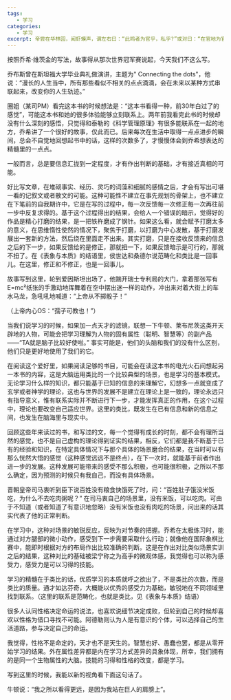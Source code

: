 ```yaml
---
tags:
   - 学习
categories:
   - 学习
excerpt: 帝尝在华林园，闻虾蟆声，谓左右曰：“此鸣者为官乎，私乎?”或对曰：“在官地为官，在私地为私。”及天下荒乱，百姓饿死，帝曰：“何不食肉糜?”
---
```



按照乔希·维茨金的写法，故事得从那次世界冠军赛说起，今天我们不这么写。

乔布斯曾在斯坦福大学毕业典礼做演讲，主题为" Connecting the dots"，他说：“漫长的人生当中，所有那些看似不相关的点点滴滴，会在未来以某种方式串联起来，改变你的人生轨迹。”

圈姐（某司PM）看完这本书的时候想法是：“这本书看得一种，前30年白过了的感觉”，可能这本书和她的很多体验能够立刻联系上。两年前我看完此书的时候却没有什么深刻的感悟，只觉得和泰勒的《科学管理原理》有很多能联系在一起的地方，乔希讲了一个很好的故事，仅此而已。后来每次在生活中取得一点点进步的瞬间，总会不自觉地回想起书中的话，这样的次数多了，才慢慢体会到乔希想表达的精髓里的一点点。

一般而言，总是要信息汇拢到一定程度，才有作出判断的基础，才有接近真相的可能。

好比写文章，在堆砌事实、经历、灵巧的词藻和细腻的感情之后，才会有写出可堪一看的记叙文或者散文的可能。这种可能性不建立在事先规划的骨架上，也不建立在下笔前的自我期许中，它是在写的过程中，每一次反馈每一次修正每一次再往前一步中反复求得的。基于这个过程得出的结果，会给人一个错误的暗示，觉得好的作品是精心打磨的结果，是一把铁杵磨成了钢针。如果这么看，就会赋予打磨太多的意义，在思维惰性使然的情况下，聚焦于打磨，以打磨为中心发散，基于打磨发展出一套新的方法，然后绕在里面走不出来。其实打磨，只是在接收反馈来的信息之后的下一步，如果反馈给的是修正，那就扭一下，如果反馈暗示是可行的，那就不扭了。在《表象与本质》的结语里，侯世达和桑德尔说范畴化和类比是一回事儿。在这里，修正和不修正，也是一回事儿。

故事写到这里，轮到爱因斯坦出场了，他踹开瑞士专利局的大门，拿着那张写有E=mc²纸张的手激动地挥舞着在空中摆出迷一样的动作，冲出来对着大街上的车水马龙，急吼吼地喊道：“上帝从不掷骰子！”

（上帝内心OS：“孺子可教也！”）

当我们说学习的时候，如果加一点天才的滤镜，联想一下牛顿、莱布尼茨这类开天辟地的人物，可能会把学习理解为人物的固有属性（聪明、智慧等）的副产品——“TA就是脑子比较好使啦。” 事实可能是，他们的头脑和我们的没有什么区别，他们只是更好地使用了我们的它。

在阅读这个爱好里，如果阅读足够的书目，可能会在读这本书的电光火石间想起另一本书的内容，这是大脑运用类比的一个比较典型的场景，也是学习的基本模式。无论学习什么样的知识，都只能基于已知的信息的来理解它，幻想多一点就变成了玄学或者神学的理论，这也与世界的发展不是建立在理论上是一致的，理论永远只有指导意义，惟有联系实际并不断进行下一步，才能发挥真正的作用，在这个过程中，理论也要改变自己适应世界。这里的类比，既发生在已有信息和新的信息之间，也发生在脑海里与现实中。

回顾这些年来读过的书，和写过的文，每一个觉得有成长的时刻，都不会有理所当然的感觉，也不是自己虚构的理论得到证实的结果，相反，它们都是我不断基于已有的经验和知识，在特定具体情况下与那个具体的场景磨合的结果，在当时可以有那么恍然大悟的感觉（这种感觉远远不是终点），在下一次时，就能基于前者作出进一步的发展。这种发展可能带来的感受不那么积极，也可能很积极，之所以不那么确定，因为预测的时候只有我自己，而没有具体场景。

晋朝皇帝司马衷听到臣下说百姓没有粮食快饿死了时，问：“百姓肚子饿没米饭吃，为什么不去吃肉粥呢？” 在司马衷自己的场景里，没有米饭，可以吃肉。可由于不知道（或者知道了有意识地忽略）没有米饭也没有肉吃的场景，问出来的话其实代表了他的正常判断。

在学习中，这种对场景的敏锐反应，反映为对节奏的把握。乔希在太极练习时，能通过对方腿部的微小动作，感受到下一步需要采取什么行动；就像他在国际象棋比赛中，能即时根据对方的布局作出比较准确的判断。这是在作出对比类似场景实训之后的结果，这种对比的基础被梁宁称之为高手的微观体感，我觉得也可以称为感受力，感受力是可以习得的技能。

学习的精髓在于类比的话，优质学习的本质就呼之欲出了，不是类比的次数，而是类比的质量。通才如达芬奇，大概能以优秀的感受力为基础，敏锐地在不同领域里找到联系。（这里的联系是范畴化，也就是类比，见《表象与本质》结语）

很多人认同性格决定命运的说法，也喜欢说细节决定成败，但轮到自己的时候却喜欢以性格为借口寻找不可能。阿德勒则认为人是有意识的个体，可以选择自己的生活道路，参与决定自己的命运。

我觉得，性格不是命定的，天才也不是天生的。智慧也好、愚蠢也罢，都是从零开始学习的结果。外在属性差异都是内在学习方式差异的具象体现，所幸，我们拥有的是同一个生物属性的大脑。技能的习得和性格的改变，都是学习。

写到这里的时候，我能以新的视角看下面这句话了。

牛顿说：“我之所以看得更远，是因为我站在巨人的肩膀上”。
